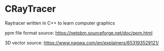 # CRayTracer
Raytracer written in C++ to learn computer graphics

ppm file format source: https://netpbm.sourceforge.net/doc/ppm.html

3D vector source: https://www.nagwa.com/en/explainers/653193529121/
